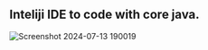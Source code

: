 <h2>Inteliji IDE to code with core java.</h2>

![Screenshot 2024-07-13 190019](https://github.com/user-attachments/assets/41ab18b3-d8f7-41ab-958d-1e69d56da91b)

